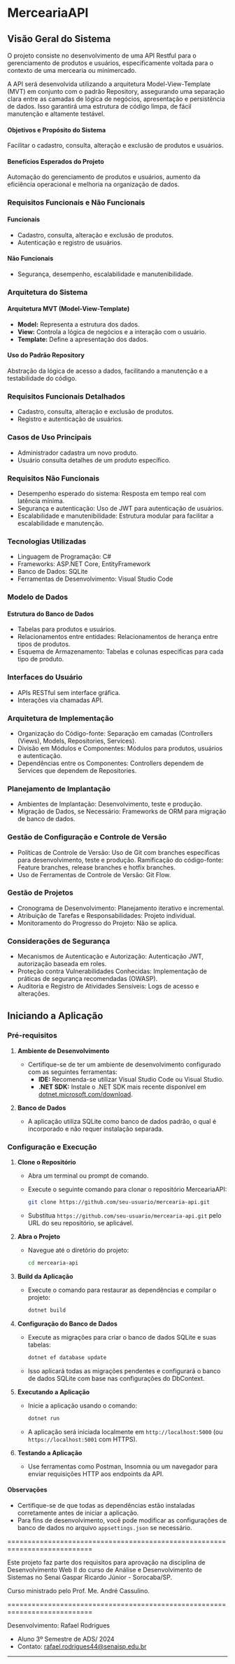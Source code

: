 # MerceariaAPI

## Visão Geral do Sistema

O projeto consiste no desenvolvimento de uma API Restful para o gerenciamento de produtos e usuários, especificamente voltada para o contexto de uma mercearia ou minimercado.

A API será desenvolvida utilizando a arquitetura Model-View-Template (MVT) em conjunto com o padrão Repository, assegurando uma separação clara entre as camadas de lógica de negócios, apresentação e persistência de dados. Isso garantirá uma estrutura de código limpa, de fácil manutenção e altamente testável.

#### Objetivos e Propósito do Sistema

Facilitar o cadastro, consulta, alteração e exclusão de produtos e usuários.

#### Benefícios Esperados do Projeto

Automação do gerenciamento de produtos e usuários, aumento da eficiência operacional e melhoria na organização de dados.

### Requisitos Funcionais e Não Funcionais

#### Funcionais

- Cadastro, consulta, alteração e exclusão de produtos.
- Autenticação e registro de usuários.

#### Não Funcionais

- Segurança, desempenho, escalabilidade e manutenibilidade.

### Arquitetura do Sistema

#### Arquitetura MVT (Model-View-Template)

- **Model:** Representa a estrutura dos dados.
- **View:** Controla a lógica de negócios e a interação com o usuário.
- **Template:** Define a apresentação dos dados.

#### Uso do Padrão Repository

Abstração da lógica de acesso a dados, facilitando a manutenção e a testabilidade do código.

### Requisitos Funcionais Detalhados

- Cadastro, consulta, alteração e exclusão de produtos.
- Registro e autenticação de usuários.

### Casos de Uso Principais

- Administrador cadastra um novo produto.
- Usuário consulta detalhes de um produto específico.

### Requisitos Não Funcionais

- Desempenho esperado do sistema: Resposta em tempo real com latência mínima.
- Segurança e autenticação: Uso de JWT para autenticação de usuários.
- Escalabilidade e manutenibilidade: Estrutura modular para facilitar a escalabilidade e manutenção.

### Tecnologias Utilizadas

- Linguagem de Programação: C#
- Frameworks: ASP.NET Core, EntityFramework
- Banco de Dados: SQLite
- Ferramentas de Desenvolvimento: Visual Studio Code

### Modelo de Dados

#### Estrutura do Banco de Dados

- Tabelas para produtos e usuários.
- Relacionamentos entre entidades: Relacionamentos de herança entre tipos de produtos.
- Esquema de Armazenamento: Tabelas e colunas específicas para cada tipo de produto.

### Interfaces do Usuário

- APIs RESTful sem interface gráfica.
- Interações via chamadas API.

### Arquitetura de Implementação

- Organização do Código-fonte: Separação em camadas (Controllers (Views), Models, Repositories, Services).
- Divisão em Módulos e Componentes: Módulos para produtos, usuários e autenticação.
- Dependências entre os Componentes: Controllers dependem de Services que dependem de Repositories.

### Planejamento de Implantação

- Ambientes de Implantação: Desenvolvimento, teste e produção.
- Migração de Dados, se Necessário: Frameworks de ORM para migração de banco de dados.

### Gestão de Configuração e Controle de Versão

- Políticas de Controle de Versão: Uso de Git com branches específicas para desenvolvimento, teste e produção. Ramificação do código-fonte: Feature branches, release branches e hotfix branches.
- Uso de Ferramentas de Controle de Versão: Git Flow.

### Gestão de Projetos

- Cronograma de Desenvolvimento: Planejamento iterativo e incremental.
- Atribuição de Tarefas e Responsabilidades: Projeto individual.
- Monitoramento do Progresso do Projeto: Não se aplica.

### Considerações de Segurança

- Mecanismos de Autenticação e Autorização: Autenticação JWT, autorização baseada em roles.
- Proteção contra Vulnerabilidades Conhecidas: Implementação de práticas de segurança recomendadas (OWASP).
- Auditoria e Registro de Atividades Sensíveis: Logs de acesso e alterações.

## Iniciando a Aplicação

### Pré-requisitos

1. **Ambiente de Desenvolvimento**
   - Certifique-se de ter um ambiente de desenvolvimento configurado com as seguintes ferramentas:
     - **IDE:** Recomenda-se utilizar Visual Studio Code ou Visual Studio.
     - **.NET SDK:** Instale o .NET SDK mais recente disponível em [dotnet.microsoft.com/download](https://dotnet.microsoft.com/download).

2. **Banco de Dados**
   - A aplicação utiliza SQLite como banco de dados padrão, o qual é incorporado e não requer instalação separada.

### Configuração e Execução

1. **Clone o Repositório**
   - Abra um terminal ou prompt de comando.
   - Execute o seguinte comando para clonar o repositório MerceariaAPI:

     ```bash
     git clone https://github.com/seu-usuario/mercearia-api.git
     ```

   - Substitua `https://github.com/seu-usuario/mercearia-api.git` pelo URL do seu repositório, se aplicável.

2. **Abra o Projeto**
   - Navegue até o diretório do projeto:

     ```bash
     cd mercearia-api
     ```

3. **Build da Aplicação**
   - Execute o comando para restaurar as dependências e compilar o projeto:

     ```bash
     dotnet build
     ```

4. **Configuração do Banco de Dados**
   - Execute as migrações para criar o banco de dados SQLite e suas tabelas:

     ```bash
     dotnet ef database update
     ```

   - Isso aplicará todas as migrações pendentes e configurará o banco de dados SQLite com base nas configurações do DbContext.

5. **Executando a Aplicação**
   - Inicie a aplicação usando o comando:

     ```bash
     dotnet run
     ```

   - A aplicação será iniciada localmente em `http://localhost:5000` (ou `https://localhost:5001` com HTTPS).

6. **Testando a Aplicação**
   - Use ferramentas como Postman, Insomnia ou um navegador para enviar requisições HTTP aos endpoints da API.

#### Observações

- Certifique-se de que todas as dependências estão instaladas corretamente antes de iniciar a aplicação.
- Para fins de desenvolvimento, você pode modificar as configurações de banco de dados no arquivo `appsettings.json` se necessário.


===========================================================================

Este projeto faz parte dos requisitos para aprovação na disciplina de Desenvolvimento Web II 
do curso de Análise e Desenvolvimento de Sistemas no Senai Gaspar Ricardo Júnior - Sorocaba/SP.

Curso ministrado pelo Prof. Me. André Cassulino. 

===========================================================================

Desenvolvimento: Rafael Rodrigues
- Aluno 3º Semestre de ADS/ 2024
- Contato: rafael.rodrigues44@senaisp.edu.br

--------------------------------------------------------------------------------------------   

